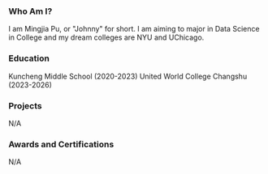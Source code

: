 ### Who Am I?
I am Mingjia Pu, or "Johnny" for short. I am aiming to major in Data Science in College and my dream colleges are NYU and UChicago. 
### Education
Kuncheng Middle School (2020-2023)
United World College Changshu (2023-2026)
### Projects
N/A
### Awards and Certifications
N/A
